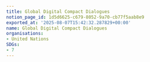 ```yaml
---
title: Global Digital Compact Dialogues
notion_page_id: 1d5d6625-c679-8052-9a70-cb77f5aab8e9
exported_at: '2025-08-07T15:42:32.287829+00:00'
name: Global Digital Compact Dialogues
organisations:
- United Nations
SDGs:
- 7
---
```


